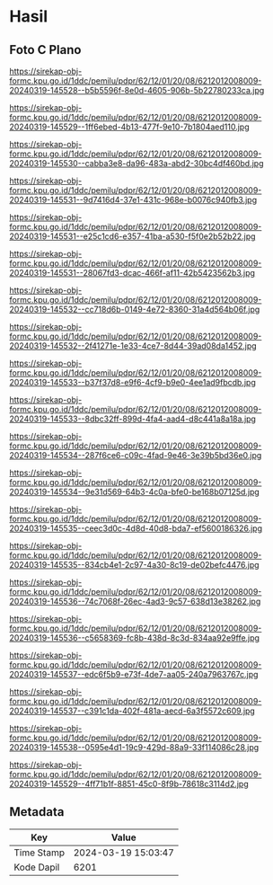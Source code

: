 # Hasil

## Foto C Plano

https://sirekap-obj-formc.kpu.go.id/1ddc/pemilu/pdpr/62/12/01/20/08/6212012008009-20240319-145528--b5b5596f-8e0d-4605-906b-5b22780233ca.jpg

https://sirekap-obj-formc.kpu.go.id/1ddc/pemilu/pdpr/62/12/01/20/08/6212012008009-20240319-145529--1ff6ebed-4b13-477f-9e10-7b1804aed110.jpg

https://sirekap-obj-formc.kpu.go.id/1ddc/pemilu/pdpr/62/12/01/20/08/6212012008009-20240319-145530--cabba3e8-da96-483a-abd2-30bc4df460bd.jpg

https://sirekap-obj-formc.kpu.go.id/1ddc/pemilu/pdpr/62/12/01/20/08/6212012008009-20240319-145531--9d7416d4-37e1-431c-968e-b0076c940fb3.jpg

https://sirekap-obj-formc.kpu.go.id/1ddc/pemilu/pdpr/62/12/01/20/08/6212012008009-20240319-145531--e25c1cd6-e357-41ba-a530-f5f0e2b52b22.jpg

https://sirekap-obj-formc.kpu.go.id/1ddc/pemilu/pdpr/62/12/01/20/08/6212012008009-20240319-145531--28067fd3-dcac-466f-af11-42b5423562b3.jpg

https://sirekap-obj-formc.kpu.go.id/1ddc/pemilu/pdpr/62/12/01/20/08/6212012008009-20240319-145532--cc718d6b-0149-4e72-8360-31a4d564b06f.jpg

https://sirekap-obj-formc.kpu.go.id/1ddc/pemilu/pdpr/62/12/01/20/08/6212012008009-20240319-145532--2f41271e-1e33-4ce7-8d44-39ad08da1452.jpg

https://sirekap-obj-formc.kpu.go.id/1ddc/pemilu/pdpr/62/12/01/20/08/6212012008009-20240319-145533--b37f37d8-e9f6-4cf9-b9e0-4ee1ad9fbcdb.jpg

https://sirekap-obj-formc.kpu.go.id/1ddc/pemilu/pdpr/62/12/01/20/08/6212012008009-20240319-145533--8dbc32ff-899d-4fa4-aad4-d8c441a8a18a.jpg

https://sirekap-obj-formc.kpu.go.id/1ddc/pemilu/pdpr/62/12/01/20/08/6212012008009-20240319-145534--287f6ce6-c09c-4fad-9e46-3e39b5bd36e0.jpg

https://sirekap-obj-formc.kpu.go.id/1ddc/pemilu/pdpr/62/12/01/20/08/6212012008009-20240319-145534--9e31d569-64b3-4c0a-bfe0-be168b07125d.jpg

https://sirekap-obj-formc.kpu.go.id/1ddc/pemilu/pdpr/62/12/01/20/08/6212012008009-20240319-145535--ceec3d0c-4d8d-40d8-bda7-ef5600186326.jpg

https://sirekap-obj-formc.kpu.go.id/1ddc/pemilu/pdpr/62/12/01/20/08/6212012008009-20240319-145535--834cb4e1-2c97-4a30-8c19-de02befc4476.jpg

https://sirekap-obj-formc.kpu.go.id/1ddc/pemilu/pdpr/62/12/01/20/08/6212012008009-20240319-145536--74c7068f-26ec-4ad3-9c57-638d13e38262.jpg

https://sirekap-obj-formc.kpu.go.id/1ddc/pemilu/pdpr/62/12/01/20/08/6212012008009-20240319-145536--c5658369-fc8b-438d-8c3d-834aa92e9ffe.jpg

https://sirekap-obj-formc.kpu.go.id/1ddc/pemilu/pdpr/62/12/01/20/08/6212012008009-20240319-145537--edc6f5b9-e73f-4de7-aa05-240a7963767c.jpg

https://sirekap-obj-formc.kpu.go.id/1ddc/pemilu/pdpr/62/12/01/20/08/6212012008009-20240319-145537--c391c1da-402f-481a-aecd-6a3f5572c609.jpg

https://sirekap-obj-formc.kpu.go.id/1ddc/pemilu/pdpr/62/12/01/20/08/6212012008009-20240319-145538--0595e4d1-19c9-429d-88a9-33f114086c28.jpg

https://sirekap-obj-formc.kpu.go.id/1ddc/pemilu/pdpr/62/12/01/20/08/6212012008009-20240319-145529--4ff71b1f-8851-45c0-8f9b-78618c3114d2.jpg


## Metadata

| Key        | Value               |
| ---------- | ------------------- |
| Time Stamp | 2024-03-19 15:03:47 |
| Kode Dapil | 6201                |



